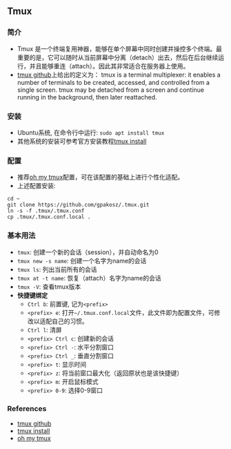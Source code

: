 ## Tmux
### 简介
* Tmux 是一个终端复用神器，能够在单个屏幕中同时创建并操控多个终端。最重要的是，它可以随时从当前屏幕中分离（detach）出去，然后在后台继续运行，并且能够重连（attach）。因此其非常适合在服务器上使用。
* [tmux github](https://github.com/tmux/tmux)上给出的定义为： tmux is a terminal multiplexer: it enables a number of terminals to be created, accessed, and controlled from a single screen. tmux may be detached from a screen and continue running in the background, then later reattached.
### 安装
* Ubuntu系统, 在命令行中运行: 
  `sudo apt install tmux`
* 其他系统的安装可参考官方安装教程[tmux install](https://github.com/tmux/tmux/wiki/Installing)
### 配置
* 推荐[oh my tmux](https://github.com/gpakosz/.tmux)配置，可在该配置的基础上进行个性化适配。
* 上述配置安装: 

```
cd ~
git clone https://github.com/gpakosz/.tmux.git
ln -s -f .tmux/.tmux.conf
cp .tmux/.tmux.conf.local .
```
### 基本用法
* `tmux`: 创建一个新的会话（session），并自动命名为0
* `tmux new -s name`: 创建一个名字为name的会话
* `tmux ls`: 列出当前所有的会话
* `tmux at -t name`: 恢复（attach）名字为name的会话
* `tmux -V`: 查看tmux版本
* **快捷键绑定**
  * `Ctrl b`: 前置键, 记为`<prefix>`
  * `<prefix> e`: 打开`~/.tmux.conf.local`文件，此文件即为配置文件，可修改以适配自己的习惯。
  * `Ctrl l`: 清屏
  * `<prefix> Ctrl c`: 创建新的会话
  * `<prefix> Ctrl -`: 水平分割窗口
  * `<prefix> Ctrl _`: 垂直分割窗口
  * `<prefix> t`: 显示时间
  * `<prefix> z`: 将当前窗口最大化（返回原状也是该快捷键）
  * `<prefix> m`: 开启鼠标模式
  * `<prefix> 0-9`: 选择0-9窗口
### References
* [tmux github](https://github.com/tmux/tmux)
* [tmux install](https://github.com/tmux/tmux/wiki/Installing)
* [oh my tmux](https://github.com/gpakosz/.tmux)

